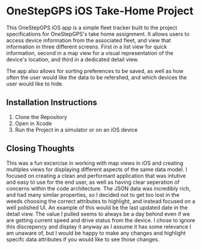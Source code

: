 # OneStepGPS iOS Take-Home Project
This OneStepGPS iOS app is a simple fleet tracker built to the project specifications for OneStepGPS's take home assignment. It allows users to access device information from the associated fleet, and view that information in three different screens. First in a list view for quick information, second in a map view for a visual representation of the device's location, and third in a dedicated detail view.

The app also allows for sorting preferences to be saved, as well as how often the user would like the data to be refershed, and which devices the user would like to hide. 

## Installation Instructions
1. Clone the Repository
2. Open in Xcode
3. Run the Project in a simulator or on an iOS device

## Closing Thoughts
This was a fun excercise in working with map views in iOS and creating multiples views for displaying different aspects of the same data model. I focused on creating a clean and performant application that was intutive and easy to use for the end user, as well as having clear seperation of concerns within the code architecture. The JSON data was incredibly rich, and had many similar properties, so I decided not to get too lost in the weeds choosing the correct attributes to highlight, and instead focused on a well polished UI. An example of this would be the last updated date in the detail view. The value I pulled seems to always be a day behind even if we are getting current speed and drive status from the device. I chose to ignore this discrepency and display it anyway as I assume it has some relevance I am unaware of, but I would be happy to make any changes and highlight specifc data attributes if you would like to see those changes. 
